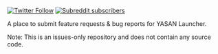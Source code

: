[![Twitter Follow](https://img.shields.io/twitter/follow/YASAN)](https://twitter.com/YASAN)
[![Subreddit subscribers](https://img.shields.io/reddit/subreddit-subscribers/YASANLauncher?style=social)](https://www.reddit.com/r/YASANLauncher/)

A place to submit feature requests & bug reports for YASAN Launcher. 

Note: This is an issues-only repository and does not contain any source code.
